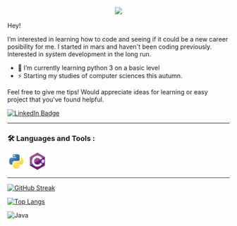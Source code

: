 <div align="center">
<img src="https://media.giphy.com/media/E4kjYvAnTjh45ML3TO/giphy.gif" width="150"/>
</div>


Hey!

I’m interested in learning how to code and seeing if it could be a new career posibility for me.
I started in mars and haven't been coding previously. Interested in system development in the long run. 

- 🌱 I’m currently learning python 3 on a basic level
- ⚡ Starting my studies of computer sciences this autumn. 

Feel free to give me tips! Would appreciate ideas for learning or easy project that you've found helpful.

<div id="badges">
  <a href="https://www.linkedin.com/in/victor-ivarson-28a17524b/">
    <img src="https://img.shields.io/badge/LinkedIn-blue?style=for-the-badge&logo=linkedin&logoColor=white" alt="LinkedIn Badge"/>
  </a>
</div>



---

### :hammer_and_wrench: Languages and Tools :

  <img src="https://github.com/devicons/devicon/blob/master/icons/python/python-original.svg" title="Java" alt="Java" width="40" height="40"/>&nbsp;
  <img src="https://github.com/devicons/devicon/blob/master/icons/csharp/csharp-original.svg" title="Java" alt="Java" width="40" height="40"/>&nbsp;



___

[![GitHub Streak](http://github-readme-streak-stats.herokuapp.com?user=Bubbelbad&theme=dark&background=000000)](https://git.io/streak-stats)

[![Top Langs](https://github-readme-stats.vercel.app/api/top-langs/?username=Bubbelbad&layout=compact&theme=vision-friendly-dark)](https://github.com/anuraghazra/github-readme-stats)

<img src="https://www.codewars.com/users/Vulle/badges/large" title="Java" alt="Java" width="600" height="80"/>&nbsp;
<!---
Bubbelbad/Bubbelbad is a ✨ special ✨ repository because its `README.md` (this file) appears on your GitHub profile.
You can click the Preview link to take a look at your changes.
--->
